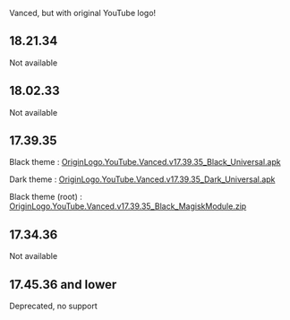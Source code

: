 Vanced, but with original YouTube logo!

## 18.21.34 

Not available

## 18.02.33 

Not available

## 17.39.35
Black theme : 
[OriginLogo.YouTube.Vanced.v17.39.35_Black_Universal.apk](https://github.com/cuynu/ytvanced/releases/download/17.39.35/OriginLogo.YouTube.Vanced.v17.39.35_Black_Universal.apk)

Dark theme : 
[OriginLogo.YouTube.Vanced.v17.39.35_Dark_Universal.apk](https://github.com/cuynu/ytvanced/releases/download/17.39.35/OriginLogo.YouTube.Vanced.v17.39.35_Black_Universal.apk)

Black theme (root) :
[OriginLogo.YouTube.Vanced.v17.39.35_Black_MagiskModule.zip](https://github.com/cuynu/ytvanced/releases/download/17.39.35/OriginLogo.YouTube.Vanced.v17.39.35_Black_MagiskModule.zip)

## 17.34.36 

Not available

## 17.45.36 and lower

Deprecated, no support